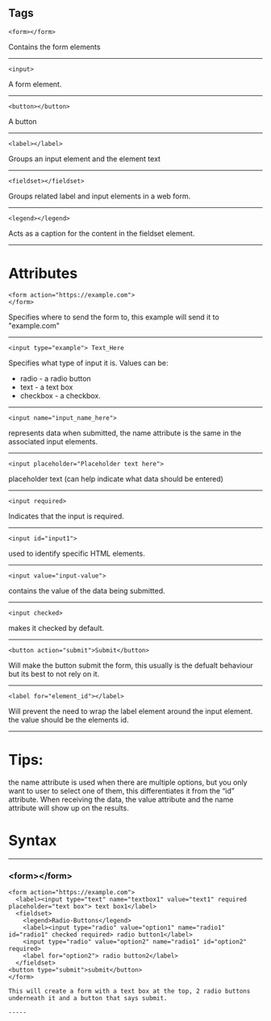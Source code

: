 ## Tags

```
<form></form>
```
Contains the form elements

-----
```
<input>
```
A form element.

-----
```
<button></button>
```
A button

----
```
<label></label>
```
Groups an input element and the element text

----

```
<fieldset></fieldset>
```
Groups related label and input elements in a web form.

----
```
<legend></legend>
```
Acts as a caption for the content in the fieldset element.

----

# Attributes

```
<form action="https://example.com">
</form>
```
Specifies where to send the form to, this example will send it to "example.com"

----
```
<input type="example"> Text_Here
```
Specifies what type of input it is.
Values can be:
* radio - a radio button
* text - a text box
* checkbox - a checkbox.

----
```
<input name="input_name_here">
```
represents data when submitted, the name attribute is the same in the associated input elements.

----
```
<input placeholder="Placeholder text here">
```
placeholder text (can help indicate what data should be entered)

----
```
<input required>
```
Indicates that the input is required.

----
```
<input id="input1">
```
used to identify specific HTML elements.

----
```
<input value="input-value">
```
contains the value of the data being submitted.

----
```
<input checked>
```
makes it checked by default.

----
```
<button action="submit">Submit</button>
```
Will make the button submit the form, this usually is the defualt behaviour but its best to not rely on it.

-------
```
<label for="element_id"></label>
```
Will prevent the need to wrap the label element around the input element. the value should be the elements id.

------
# Tips:
the name attribute is used when there are multiple options, but you only want to user to select one of them, this differentiates it from the “id” attribute.
When receiving the data, the value attribute and the name attribute will show up on the results.

# Syntax
------
### \<form>\</form>
```
<form action="https://example.com">
  <label><input type="text" name="textbox1" value="text1" required placeholder="text box"> text box1</label>
  <fieldset>
    <legend>Radio-Buttons</legend>
    <label><input type="radio" value="option1" name="radio1" id="radio1" checked required> radio button1</label>
    <input type="radio" value="option2" name="radio1" id="option2" required>
    <label for="option2"> radio button2</label>
  </fieldset>
<button type="submit">submit</button>
</form>

This will create a form with a text box at the top, 2 radio buttons underneath it and a button that says submit.

-----
